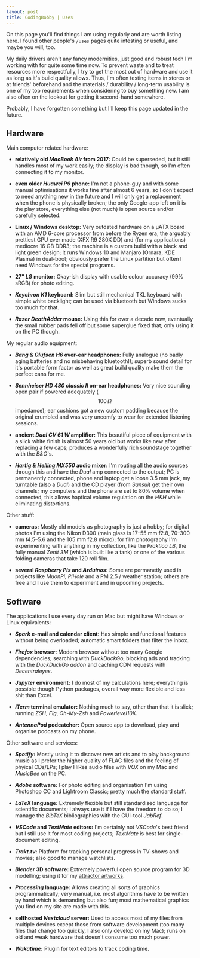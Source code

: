 ```yaml
---
layout: post
title: CodingBobby | Uses
---
```

On this page you'll find things I am using regularly and are worth listing here.
I found other people's `/uses` pages quite intesting or useful, and maybe you will, too.

My daily drivers aren't any fancy modernities, just good and robust tech I'm working with for quite some time now.
To prevent waste and to treat resources more respectfully, I try to get the most out of hardware and use it as long as it's build quality allows.
Thus, I'm often testing items in stores or at friends' beforehand and the materials / durability / long-term usability is one of my top requirements when considering to buy something new.
I am also often on the lookout for getting it second-hand somewhere.

Probably, I have forgotten something but I'll keep this page updated in the future.

## Hardware
Main computer related hardware:

- **relatively old *MacBook Air* from 2017:**
Could be superseded, but it still handles most of my work easily; the display is bad though, so I'm often connecting it to my monitor.

- **even older *Huawei P9* phone:**
I'm not a phone-guy and with some manual optimisations it works fine after almost 6 years, so I don't expect to need anything new in the future and I will only get a replacement when the phone is physically broken; the only Google-app left on it is the play store, everything else (not much) is open source and/or carefully selected.

- **Linux / Windows desktop:**
Very outdated hardware on a µATX board with an AMD 6-core processor from before the Ryzen era, the arguably prettiest GPU ever made (XFX R9 280X DD) and (for my applications) mediocre 16 GB DDR3; the machine is a custom build with a black and light green design; it runs Windows 10 and Manjaro (Ornara, KDE Plasma) in dual-boot; obviously prefer the Linux partition but often I need Windows for the special programs.

- **27" *LG* monitor:**
Okay-ish display with usable colour accuracy (99% sRGB) for photo editing.

- ***Keychron K1* keyboard:**
Slim but still mechanical TKL keyboard with simple white backlight; can be used via bluetooth but Windows sucks too much for that.

- ***Razer DeathAdder* mouse:**
Using this for over a decade now, eventually the small rubber pads fell off but some superglue fixed that; only using it on the PC though.

My regular audio equipment:

- ***Bang & Olufsen H6* over-ear headphones:**
Fully analogue (no badly aging batteries and no misbehaving bluetooth!); superb sound detail for it's portable form factor as well as great build quality make them the perfect cans for me.

- ***Sennheiser HD 480 classic II* on-ear headphones:**
Very nice sounding open pair if powered adequately ($$100\,\Omega$$ impedance); ear cushions got a new custom padding because the original crumbled and was very uncomfy to wear for extended listening sessions.

- **ancient *Dual CV 61 W* amplifier:**
This beautiful piece of equipment with a slick white finish is almost 50 years old but works like new after replacing a few caps; produces a wonderfully rich soundstage together with the *B&O*'s.

- ***Hartig & Helling MX550* audio mixer:**
I'm routing all the audio sources through this and have the *Dual* amp connected to the output; PC is permanently connected, phone and laptop get a loose 3.5 mm jack, my turntable (also a *Dual*) and the CD player (from *Sansui*) get their own channels; my computers and the phone are set to 80% volume when connected, this allows haptical volume regulation on the *H&H* while eliminating distortions.

Other stuff:

- **cameras:**
Mostly old models as photography is just a hobby; for digital photos I'm using the Nikon D300 (main glass is 17–55 mm f2.8, 70–300 mm f4.5–5.6 and the 105 mm f2.8 micro); for film photography I'm experimenting with anything in my collection, like the *Praktica LB*, the fully manual *Zenit 3M* (which is built like a tank) or one of the various folding cameras that take 120 roll film.

- **several *Raspberry Pis* and *Arduinos*:**
Some are permanetly used in projects like *MuonPi*, *PiHole* and a PM 2.5 / weather station; others are free and I use them to experiment and in upcoming projects.


## Software
The applications I use every day run on Mac but might have Windows or Linux equivalents:

- ***Spark* e-mail and calendar client:**
Has simple and functional features without being overloaded; automatic smart folders that filter the inbox.

- ***Firefox* browser:**
Modern browser without too many Google dependencies; searching with *DuckDuckGo*, blocking ads and tracking with the *DuckDuckGo addon* and caching CDN requests with *Decentraleyes*.

- ***Jupyter* environment:**
I do most of my calculations here; everything is possible though Python packages, overall way more flexible and less shit than Excel.

- ***iTerm* terminal emulator:**
Nothing much to say, other than that it is slick; running *ZSH*, *Fig*, *Oh-My-Zsh* and *Powerlevel10K*.

- ***AntennaPod* podcatcher:**
Open source app to download, play and organise podcasts on my phone.

Other software and services:

- ***Spotify*:**
Mostly using it to discover new artists and to play background music as I prefer the higher quality of FLAC files and the feeling of phyical CDs/LPs; I play HiRes audio files with *VOX* on my Mac and *MusicBee* on the PC.

- ***Adobe* software:**
For photo editing and organisation I'm using Photoshop CC and Lightroom Classic; pretty much the standard stuff.

- ***LaTeX* language:**
Extremely flexible but still standardised language for scientific documents; I always use it if I have the freedom to do so; I manage the *BibTeX* bibliographies with the GUI-tool *JabRef*.

- ***VSCode* and *TextMate* editors:**
I'm certainly not *VSCode*'s best friend but I still use it for most coding projects; *TextMate* is best for single-document editing.

- ***Trakt.tv*:**
Platform for tracking personal progress in TV-shows and movies; also good to manage watchlists.

- ***Blender* 3D software:**
Extremely powerful open source program for 3D modelling; using it for my [attractor artworks](../projects/chaotic-shapes).

- ***Processing* language:**
Allows creating all sorts of graphics programmatically; very manual, i.e. most algorithms have to be written by hand which is demanding but also fun; most mathematical graphics you find on my site are made with this.

- **selfhosted *Nextcloud* server:**
Used to access most of my files from multiple devices except those from software development (too many files that change too quickly, I also only develop on my Mac); runs on old and weak hardware that doesn't consume too much power.

- ***Wakatime*:**
Plugin for text editors to track coding time.